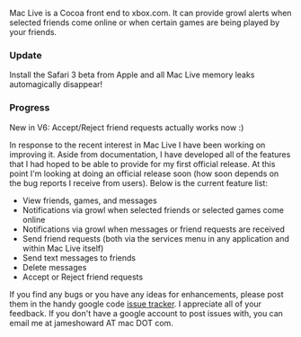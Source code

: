 Mac Live is a Cocoa front end to xbox.com.  It can provide growl alerts when selected friends come online or when certain games are being played by your friends.

### Update ###
Install the Safari 3 beta from Apple and all Mac Live memory leaks automagically disappear!

### Progress ###
New in V6: Accept/Reject friend requests actually works now :)

In response to the recent interest in Mac Live I have been working on improving it.  Aside from documentation, I have developed all of the features that I had hoped to be able to provide for my first official release.  At this point I'm looking at doing an official release soon (how soon depends on the bug reports I receive from users).  Below is the current feature list:

  * View friends, games, and messages
  * Notifications via growl when selected friends or selected games come online
  * Notifications via growl when messages or friend requests are received
  * Send friend requests (both via the services menu in any application and within Mac Live itself)
  * Send text messages to friends
  * Delete messages
  * Accept or Reject friend requests

If you find any bugs or you have any ideas for enhancements, please post them in the handy google code [issue tracker](http://code.google.com/p/maclive/issues/list).  I appreciate all of your feedback. If you don't have a google account to post issues with, you can email me at jameshoward AT mac DOT com.